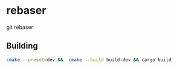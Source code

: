 # rebaser

git rebaser

## Building

```bash
cmake --preset=dev &&  cmake --build build-dev && cargo build
```

